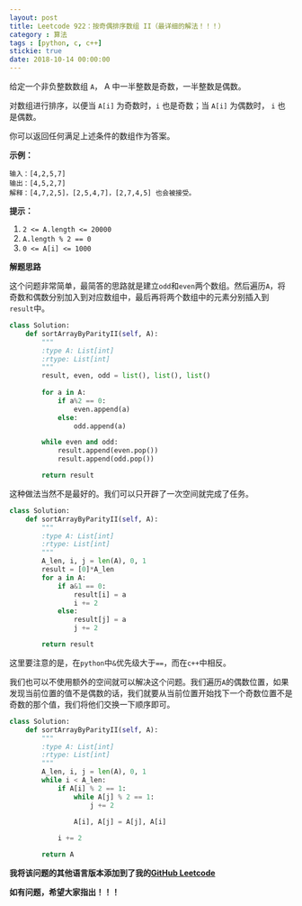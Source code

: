```yaml
---
layout: post
title: Leetcode 922：按奇偶排序数组 II（最详细的解法！！！）
category : 算法
tags : [python, c, c++]
stickie: true
date: 2018-10-14 00:00:00
---
```


给定一个非负整数数组 `A`， A 中一半整数是奇数，一半整数是偶数。

对数组进行排序，以便当 `A[i]` 为奇数时，`i` 也是奇数；当 `A[i]` 为偶数时， `i` 也是偶数。

你可以返回任何满足上述条件的数组作为答案。

**示例：**

```
输入：[4,2,5,7]
输出：[4,5,2,7]
解释：[4,7,2,5]，[2,5,4,7]，[2,7,4,5] 也会被接受。
```

**提示：**

1. `2 <= A.length <= 20000`
2. `A.length % 2 == 0`
3. `0 <= A[i] <= 1000`

**解题思路**

这个问题非常简单，最简答的思路就是建立`odd`和`even`两个数组。然后遍历`A`，将奇数和偶数分别加入到对应数组中，最后再将两个数组中的元素分别插入到`result`中。

```python
class Solution:
    def sortArrayByParityII(self, A):
        """
        :type A: List[int]
        :rtype: List[int]
        """
        result, even, odd = list(), list(), list()
    
        for a in A:
            if a%2 == 0:
                even.append(a)
            else:
                odd.append(a)

        while even and odd:
            result.append(even.pop())
            result.append(odd.pop())

        return result
```

这种做法当然不是最好的。我们可以只开辟了一次空间就完成了任务。

```python
class Solution:
    def sortArrayByParityII(self, A):
        """
        :type A: List[int]
        :rtype: List[int]
        """
        A_len, i, j = len(A), 0, 1
        result = [0]*A_len
        for a in A:
            if a&1 == 0:
                result[i] = a
                i += 2
            else:
                result[j] = a
                j += 2

        return result
```

这里要注意的是，在`python`中`&`优先级大于`==`，而在`c++`中相反。

我们也可以不使用额外的空间就可以解决这个问题。我们遍历`A`的偶数位置，如果发现当前位置的值不是偶数的话，我们就要从当前位置开始找下一个奇数位置不是奇数的那个值，我们将他们交换一下顺序即可。

```python
class Solution:
    def sortArrayByParityII(self, A):
        """
        :type A: List[int]
        :rtype: List[int]
        """
        A_len, i, j = len(A), 0, 1
        while i < A_len:
            if A[i] % 2 == 1:
                while A[j] % 2 == 1:
                    j += 2
                
                A[i], A[j] = A[j], A[i]

            i += 2

        return A
```

**我将该问题的其他语言版本添加到了我的[GitHub Leetcode](https://github.com/luliyucoordinate/Leetcode)**

**如有问题，希望大家指出！！！**